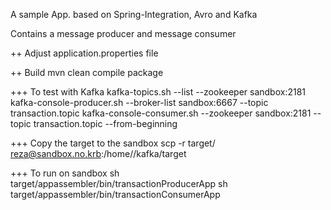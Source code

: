 A sample App. based on Spring-Integration, Avro and Kafka

Contains a message producer and message consumer

++ Adjust
application.properties file

++ Build
mvn clean compile package

+++ To test with Kafka
kafka-topics.sh --list --zookeeper sandbox:2181
kafka-console-producer.sh --broker-list sandbox:6667 --topic transaction.topic
kafka-console-consumer.sh --zookeeper sandbox:2181 --topic transaction.topic --from-beginning

+++ Copy the target to the sandbox
scp -r target/ reza@sandbox.no.krb:/home/<user>/kafka/target


+++ To run on sandbox
sh target/appassembler/bin/transactionProducerApp
sh target/appassembler/bin/transactionConsumerApp
